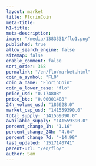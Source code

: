 ```yaml
---
layout: market
title: FlorinCoin
meta-title: 
h1-title: 
meta-description: 
image: "/media/1383331/flo1.png"
published: true
allow_search_engine: false
sitemap: false
enable_comment: false
sort_order: 368
permalink: "/en/flo/market.html"
coin_a_symbol: "FLO"
coin_a_name: "FlorinCoin"
coin_a_lower_case: "flo"
price_usd: "0.174808"
price_btc: "0.00001488"
24h_volume_usd: "186628.0"
market_cap_usd: "141559390.0"
total_supply: "141559390.0"
available_supply: "141559390.0"
percent_change_1h: "1.16"
percent_change_24h: "4.64"
percent_change_7d: "-14.98"
last_updated: "1517140741"
parent-url: "/en/flo/"
author: Sam
---
```


